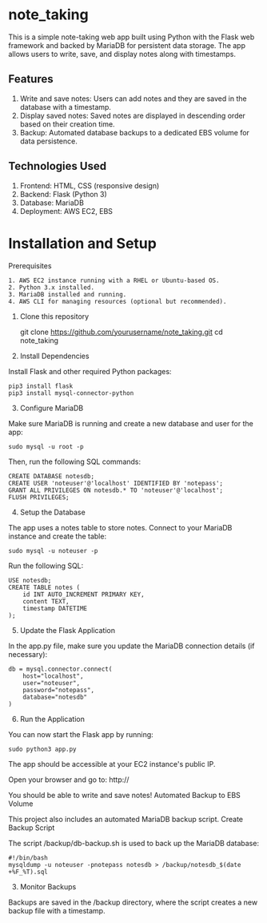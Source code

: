 # note_taking

This is a simple note-taking web app built using Python with the Flask web framework and backed by MariaDB for persistent data storage. The app allows users to write, save, and display notes along with timestamps.

## Features
1. Write and save notes: Users can add notes and they are saved in the database with a timestamp.
2. Display saved notes: Saved notes are displayed in descending order based on their creation time.
3. Backup: Automated database backups to a dedicated EBS volume for data persistence.

## Technologies Used
1. Frontend: HTML, CSS (responsive design)
2. Backend: Flask (Python 3)
3. Database: MariaDB
4. Deployment: AWS EC2, EBS

# Installation and Setup
  Prerequisites

    1. AWS EC2 instance running with a RHEL or Ubuntu-based OS.
    2. Python 3.x installed.
    3. MariaDB installed and running.
    4. AWS CLI for managing resources (optional but recommended).

1. Clone this repository

    git clone https://github.com/yourusername/note_taking.git
    cd note_taking

3. Install Dependencies

Install Flask and other required Python packages:

    pip3 install flask
    pip3 install mysql-connector-python

3. Configure MariaDB

Make sure MariaDB is running and create a new database and user for the app:

    sudo mysql -u root -p

Then, run the following SQL commands:

    CREATE DATABASE notesdb;
    CREATE USER 'noteuser'@'localhost' IDENTIFIED BY 'notepass';
    GRANT ALL PRIVILEGES ON notesdb.* TO 'noteuser'@'localhost';
    FLUSH PRIVILEGES;

4. Setup the Database

The app uses a notes table to store notes. Connect to your MariaDB instance and create the table:

    sudo mysql -u noteuser -p

Run the following SQL:

    USE notesdb;
    CREATE TABLE notes (
        id INT AUTO_INCREMENT PRIMARY KEY,
        content TEXT,
        timestamp DATETIME
    );

5. Update the Flask Application

In the app.py file, make sure you update the MariaDB connection details (if necessary):

    db = mysql.connector.connect(
        host="localhost",
        user="noteuser",
        password="notepass",
        database="notesdb"
    )

6. Run the Application

You can now start the Flask app by running:

    sudo python3 app.py

The app should be accessible at your EC2 instance's public IP.

Open your browser and go to:  http://<your-ec2-public-ip>

You should be able to write and save notes!
Automated Backup to EBS Volume

This project also includes an automated MariaDB backup script.
Create Backup Script

The script /backup/db-backup.sh is used to back up the MariaDB database:

    #!/bin/bash
    mysqldump -u noteuser -pnotepass notesdb > /backup/notesdb_$(date +%F_%T).sql

3. Monitor Backups

Backups are saved in the /backup directory, where the script creates a new backup file with a timestamp.
